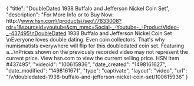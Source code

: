 {
    "title": "DoubleDated 1938 Buffalo and Jefferson Nickel Coin Set",
    "description": "For More Info or to Buy Now: http:\/\/www.hsn.com\/products\/seo\/7833008?rdr=1&sourceid=youtube&cm_mmc=Social-_-Youtube-_-ProductVideo-_-437495\nDoubleDated 1938 Buffalo and Jefferson Nickel Coin Set  \nEveryone loves double dating. Even coin collectors. That's why numismatists everywhere will flip for this doubledated coin set. Featuring a...\nPrices shown on the previously recorded video may not represent the current price.  View hsn.com to view the current selling price. HSN Item #437495",
    "videoid": "100615936",
    "date_created": "1498161627",
    "date_modified": "1498161671",
    "type": "captivate",
    "layout": "video",
    "url": "\/v\/doubledated-1938-buffalo-and-jefferson-nickel-coin-set\/100615936"
}